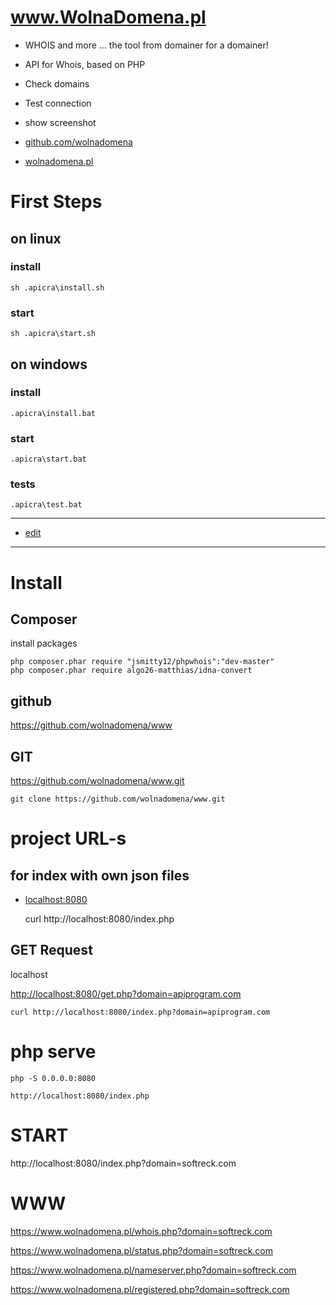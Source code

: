 # www.WolnaDomena.pl
+ WHOIS and more ... the tool from domainer for a domainer!
+ API for Whois, based on PHP
+ Check domains
+ Test connection
+ show screenshot

+ [github.com/wolnadomena](https://github.com/wolnadomena)
+ [wolnadomena.pl](https://wolnadomena.pl/)


# First Steps
## on linux
### install
    sh .apicra\install.sh

### start
    sh .apicra\start.sh

## on windows

### install
    .apicra\install.bat

### start
    .apicra\start.bat

### tests

    .apicra\test.bat

---

+ [edit](https://github.com/wolnadomena/whois/edit/main/README.md)

---

# Install

## Composer
install packages

    php composer.phar require "jsmitty12/phpwhois":"dev-master"
    php composer.phar require algo26-matthias/idna-convert

## github

https://github.com/wolnadomena/www

## GIT

https://github.com/wolnadomena/www.git

    git clone https://github.com/wolnadomena/www.git


# project URL-s

## for index with own json files

+ [localhost:8080](http://localhost:8080/)

    curl http://localhost:8080/index.php


## GET Request

localhost

[http://localhost:8080/get.php?domain=apiprogram.com](http://localhost:8080/get.php?domain=apiprogram.com)

    curl http://localhost:8080/index.php?domain=apiprogram.com


# php serve

    php -S 0.0.0.0:8080

    http://localhost:8080/index.php


# START

http://localhost:8080/index.php?domain=softreck.com


# WWW

https://www.wolnadomena.pl/whois.php?domain=softreck.com

https://www.wolnadomena.pl/status.php?domain=softreck.com

https://www.wolnadomena.pl/nameserver.php?domain=softreck.com

https://www.wolnadomena.pl/registered.php?domain=softreck.com
